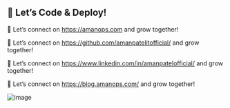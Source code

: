 ##  🚀 Let’s Code & Deploy!

🔗 Let’s connect on https://amanops.com and grow together!

🔗 Let’s connect on https://github.com/amanpatelitofficial/ and grow together!

🔗 Let’s connect on https://www.linkedin.com/in/amanpatelofficial/ and grow together!

🔗 Let’s connect on https://blog.amanops.com/ and grow together!

![image](https://github.com/user-attachments/assets/ad24121c-b991-4612-b673-e232891f57bd)
